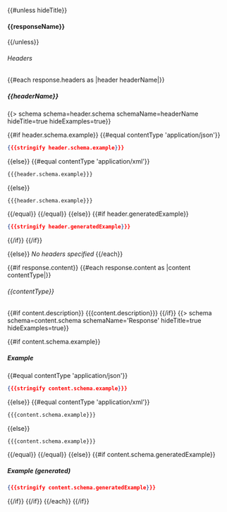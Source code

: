{{#unless hideTitle}}
#### {{responseName}}
{{/unless}}

###### Headers
{{#each response.headers as |header headerName|}}

##### {{headerName}}

{{> schema schema=header.schema schemaName=headerName hideTitle=true hideExamples=true}}

{{#if header.schema.example}}
{{#equal contentType 'application/json'}}
```json
{{{stringify header.schema.example}}}
```
{{else}}
{{#equal contentType 'application/xml'}}
```xml
{{{header.schema.example}}}
```
{{else}}
```
{{{header.schema.example}}}
```
{{/equal}}
{{/equal}}
{{else}}
{{#if header.generatedExample}}
```json
{{{stringify header.generatedExample}}}
```
{{/if}}
{{/if}}

{{else}}
_No headers specified_
{{/each}}

{{#if response.content}}
{{#each response.content as |content contentType|}}
###### {{contentType}}
{{#if content.description}}
{{{content.description}}}
{{/if}}
{{> schema schema=content.schema schemaName='Response' hideTitle=true hideExamples=true}}

{{#if content.schema.example}}
##### Example
{{#equal contentType 'application/json'}}
```json
{{{stringify content.schema.example}}}
```
{{else}}
{{#equal contentType 'application/xml'}}
```xml
{{{content.schema.example}}}
```
{{else}}
```
{{{content.schema.example}}}
```
{{/equal}}
{{/equal}}
{{else}}
{{#if content.schema.generatedExample}}
##### Example _(generated)_

```json
{{{stringify content.schema.generatedExample}}}
```
{{/if}}
{{/if}}
{{/each}}
{{/if}}
